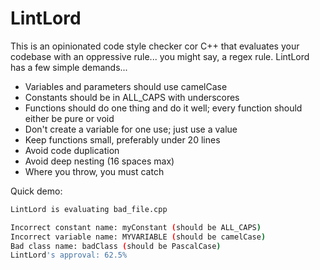 # LintLord

This is an opinionated code style checker cor C++ that evaluates your codebase with an oppressive rule... you might say, a regex rule. LintLord has a few simple demands...

- Variables and parameters should use camelCase
- Constants should be in ALL_CAPS with underscores
- Functions should do one thing and do it well; every function should either be pure or void
- Don't create a variable for one use; just use a value
- Keep functions small, preferably under 20 lines
- Avoid code duplication
- Avoid deep nesting (16 spaces max)
- Where you throw, you must catch

Quick demo:

```bash
LintLord is evaluating bad_file.cpp

Incorrect constant name: myConstant (should be ALL_CAPS)
Incorrect variable name: MYVARIABLE (should be camelCase)
Bad class name: badClass (should be PascalCase)
LintLord's approval: 62.5%
```
